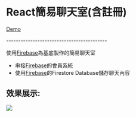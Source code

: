 <h1>React簡易聊天室(含註冊)</h1>

<div>
  <a href="https://afa0304.github.io/react-simple-chatroom/build/" target="_blank">Demo</a>
  <p></p>
  <p>------------------------------------------</p>
  <p>使用<a href="https://firebase.google.com/" target="_blank">Firebase</a>為基底製作的簡易聊天室</p>
  <ul>
	<li>串接<a href="https://firebase.google.com/" target="_blank">Firebase</a>的會員系統</li>
	<li>使用<a href="https://firebase.google.com/" target="_blank">Firebase</a>的Firestore Database儲存聊天內容</li>
  </ul>
  <div>
	<div><h2>效果展示:</h2></div>
	<div><img src="https://raw.githubusercontent.com/AFa0304/react-simple-chatroom/master/build/chatroomDemo.png"/></div>
  </div>
</div>
